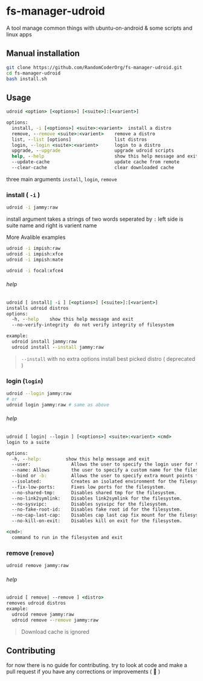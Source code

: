 # fs-manager-udroid

A tool manage common things with ubuntu-on-android
& some scripts and linux apps

## Manual installation

```bash
git clone https://github.com/RandomCoderOrg/fs-manager-udroid.git
cd fs-manager-udroid
bash install.sh
```

## Usage

```cmd
udroid <option> [<options>] [<suite>]:[<varient>]

options:
  install, -i [<options>] <suite>:<varient>  install a distro
  remove, --remove <suite>:<varient>    remove a distro
  list, --list [options]                list distros
  login, --login <suite>:<varient>      login to a distro
  upgrade, --upgrade                    upgrade udroid scripts
  help, --help                          show this help message and exit
  --update-cache                        update cache from remote  
  --clear-cache                         clear downloaded cache      
```

three main arguments `install`, `login`, `remove`

### install ( `-i` )

```bash
udroid -i jammy:raw
```

install argument takes a strings of two words seperated by `:` left side is suite name and right is varient name

More Avalible examples

```bash
udroid -i impish:raw
udroid -i impish:xfce
udroid -i impish:mate
```

```bash
udroid -i focal:xfce4
```

###### help

```cmd
udroid [ install| -i ] [<options>] [<suite>]:[<varient>]
installs udroid distros
options:
  -h, --help    show this help message and exit
  --no-verify-integrity  do not verify integrity of filesystem

example:
  udroid install jammy:raw
  udroid install --install jammy:raw
```

> `--install` with no extra options install best picked distro ( deprecated )

### login (`login`)

```bash
udroid --login jammy:raw
# or
udroid login jammy:raw # same as above
```

###### help
```cmd
udroid [ login| --login ] [<options>] <suite>:<varient> <cmd>
login to a suite

options:
  -h, --help:         show this help message and exit
  --user:               Allows the user to specify the login user for the filesystem.
  --name: Allows        the user to specify a custom name for the filesystem to install
  --bind or -b:         Allows the user to specify extra mount points for the filesystem.
  --isolated:           Creates an isolated environment for the filesystem.
  --fix-low-ports:      Fixes low ports for the filesystem.
  --no-shared-tmp:      Disables shared tmp for the filesystem.
  --no-link2symlink:    Disables link2symlink for the filesystem.
  --no-sysvipc:         Disables sysvipc for the filesystem.
  --no-fake-root-id:    Disables fake root id for the filesystem.
  --no-cap-last-cap:    Disables cap last cap fix mount for the filesystem.(only per session)
  --no-kill-on-exit:    Disables kill on exit for the filesystem.

<cmd>:
  command to run in the filesystem and exit
```

### remove (`remove`)

```bash
udroid remove jammy:raw
```

###### help

```cmd
udroid [ remove| --remove ] <distro>
removes udroid distros
example:
  udroid remove jammy:raw
  udroid remove --remove jammy:raw
```

> Download cache is ignored


## Contributing

for now there is no guide for contributing. try to look at code and make a pull request if you have any corrections or improvements ( 💟 )
